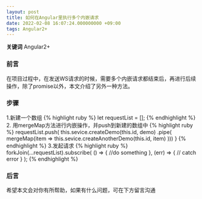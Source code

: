```yaml
---
layout: post
title: 如何在Angular里执行多个内嵌请求
date: 2022-02-08 16:07:24.000000000 +09:00
tags: Angular2+
---
```


**关键词** Angular2+

### 前言
在项目过程中，在发送WS请求的时候，需要多个内嵌请求都结束后，再进行后续操作，除了promise以外，本文介绍了另外一种方法。

### 步骤
1.新建一个数组
{% highlight ruby %}
let requestList = [];
{% endhighlight %}
2. 用mergeMap方法进行内嵌操作，并push到新建的数组中
{% highlight ruby %}
 requestList.push(
    this.sevice.createDemo(this.id, demo)
      .pipe(
        mergeMap(item =>
          this.sevice.createAnotherDemo(this.id, item)
        )))
  }
{% endhighlight %}
3.发起请求
{% highlight ruby %}
 forkJoin(...requestList).subscribe(
  () => {
    //do something
  },
  (err) => {
    // catch error
  }
);
{% endhighlight %}

### 后言
希望本文会对你有所帮助，如果有什么问题，可在下方留言沟通